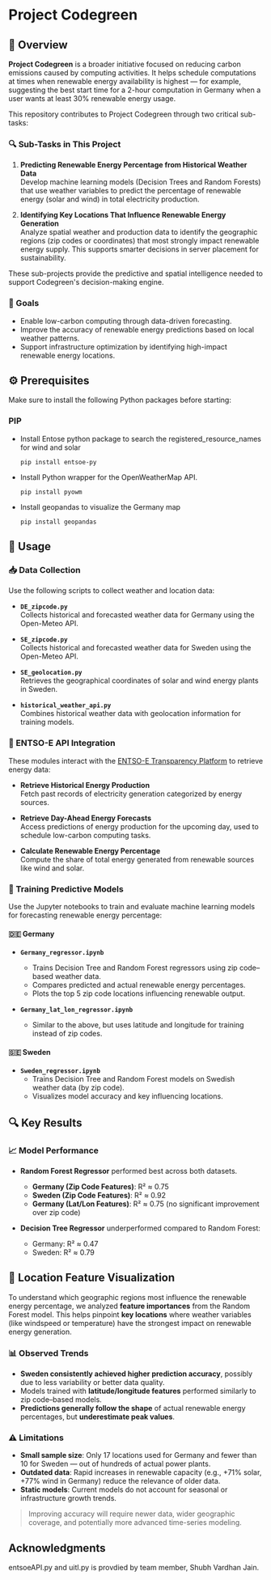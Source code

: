 # Project Codegreen

## 🌱 Overview

**Project Codegreen** is a broader initiative focused on reducing carbon emissions caused by computing activities. It helps schedule computations at times when renewable energy availability is highest — for example, suggesting the best start time for a 2-hour computation in Germany when a user wants at least 30% renewable energy usage.

This repository contributes to Project Codegreen through two critical sub-tasks:

### 🔍 Sub-Tasks in This Project

1. **Predicting Renewable Energy Percentage from Historical Weather Data**  
   Develop machine learning models (Decision Trees and Random Forests) that use weather variables to predict the percentage of renewable energy (solar and wind) in total electricity production.

2. **Identifying Key Locations That Influence Renewable Energy Generation**  
   Analyze spatial weather and production data to identify the geographic regions (zip codes or coordinates) that most strongly impact renewable energy supply. This supports smarter decisions in server placement for sustainability.

These sub-projects provide the predictive and spatial intelligence needed to support Codegreen's decision-making engine.


### 🎯 Goals

- Enable low-carbon computing through data-driven forecasting.
- Improve the accuracy of renewable energy predictions based on local weather patterns.
- Support infrastructure optimization by identifying high-impact renewable energy locations.


## ⚙️ Prerequisites

Make sure to install the following Python packages before starting:
### PIP
- Install Entose python package to search the registered_resource_names for wind and solar
    ```
    pip install entsoe-py
    ```
- Install Python wrapper for the OpenWeatherMap API.
    ```
    pip install pyowm
    ```
- Install geopandas to visualize the Germany map
    ```
    pip install geopandas
    ```


## 🚀 Usage

### 📥 Data Collection

Use the following scripts to collect weather and location data:

- **`DE_zipcode.py`**  
  Collects historical and forecasted weather data for Germany using the Open-Meteo API.

- **`SE_zipcode.py`**  
  Collects historical and forecasted weather data for Sweden using the Open-Meteo API.

- **`SE_geolocation.py`**  
  Retrieves the geographical coordinates of solar and wind energy plants in Sweden.

- **`historical_weather_api.py`**  
  Combines historical weather data with geolocation information for training models.

### 🔌 ENTSO-E API Integration

These modules interact with the [ENTSO-E Transparency Platform](https://transparency.entsoe.eu/) to retrieve energy data:

- **Retrieve Historical Energy Production**  
  Fetch past records of electricity generation categorized by energy sources.

- **Retrieve Day-Ahead Energy Forecasts**  
  Access predictions of energy production for the upcoming day, used to schedule low-carbon computing tasks.

- **Calculate Renewable Energy Percentage**  
  Compute the share of total energy generated from renewable sources like wind and solar.

### 🧠 Training Predictive Models

Use the Jupyter notebooks to train and evaluate machine learning models for forecasting renewable energy percentage:

#### 🇩🇪 Germany

- **`Germany_regressor.ipynb`**  
  - Trains Decision Tree and Random Forest regressors using zip code–based weather data.
  - Compares predicted and actual renewable energy percentages.
  - Plots the top 5 zip code locations influencing renewable output.

- **`Germany_lat_lon_regressor.ipynb`**  
  - Similar to the above, but uses latitude and longitude for training instead of zip codes.

#### 🇸🇪 Sweden

- **`Sweden_regressor.ipynb`**  
  - Trains Decision Tree and Random Forest models on Swedish weather data (by zip code).
  - Visualizes model accuracy and key influencing locations.


## 🔍 Key Results

### 📈 Model Performance

- **Random Forest Regressor** performed best across both datasets.
  - **Germany (Zip Code Features)**: R² ≈ 0.75
  - **Sweden (Zip Code Features)**: R² ≈ 0.92
  - **Germany (Lat/Lon Features)**: R² ≈ 0.75 (no significant improvement over zip code)

- **Decision Tree Regressor** underperformed compared to Random Forest:
  - Germany: R² ≈ 0.47
  - Sweden: R² ≈ 0.79


## 📍 Location Feature Visualization

To understand which geographic regions most influence the renewable energy percentage, we analyzed **feature importances** from the Random Forest model. This helps pinpoint **key locations** where weather variables (like windspeed or temperature) have the strongest impact on renewable energy generation.


### 📊 Observed Trends

- **Sweden consistently achieved higher prediction accuracy**, possibly due to less variability or better data quality.
- Models trained with **latitude/longitude features** performed similarly to zip code–based models.
- **Predictions generally follow the shape** of actual renewable energy percentages, but **underestimate peak values**.

### ⚠️ Limitations

- **Small sample size**: Only 17 locations used for Germany and fewer than 10 for Sweden — out of hundreds of actual power plants.
- **Outdated data**: Rapid increases in renewable capacity (e.g., +71% solar, +77% wind in Germany) reduce the relevance of older data.
- **Static models**: Current models do not account for seasonal or infrastructure growth trends.

> Improving accuracy will require newer data, wider geographic coverage, and potentially more advanced time-series modeling.



## Acknowledgments

entsoeAPI.py and uitl.py is provdied by team member, Shubh Vardhan Jain.

